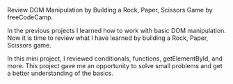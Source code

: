 Review DOM Manipulation by Building a Rock, Paper, Scissors Game by freeCodeCamp.

In the previous projects I learned how to work with basic DOM manipulation. Now it is time to review what I have learned by building a Rock, Paper, Scissors game.

In this mini project, I reviewed conditionals, functions, getElementById, and more. This project gave me an opportunity to solve small problems and get a better understanding of the basics.
